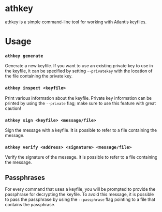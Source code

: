 athkey
======

athkey is a simple command-line tool for working with Atlantis keyfiles.


# Usage

### `athkey generate`

Generate a new keyfile.
If you want to use an existing private key to use in the keyfile, it can be 
specified by setting `--privatekey` with the location of the file containing the 
private key.


### `athkey inspect <keyfile>`

Print various information about the keyfile.
Private key information can be printed by using the `--private` flag;
make sure to use this feature with great caution!


### `athkey sign <keyfile> <message/file>`

Sign the message with a keyfile.
It is possible to refer to a file containing the message.


### `athkey verify <address> <signature> <message/file>`

Verify the signature of the message.
It is possible to refer to a file containing the message.


## Passphrases

For every command that uses a keyfile, you will be prompted to provide the 
passphrase for decrypting the keyfile.  To avoid this message, it is possible
to pass the passphrase by using the `--passphrase` flag pointing to a file that
contains the passphrase.
